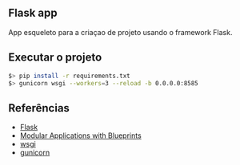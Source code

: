 ## Flask app

App esqueleto para a criaçao de projeto usando o framework Flask.

## Executar o projeto

```bash
$> pip install -r requirements.txt
$> gunicorn wsgi --workers=3 --reload -b 0.0.0.0:8585
``` 

## Referências

 - [Flask](http://flask.pocoo.org/)
 - [Modular Applications with Blueprints](http://flask.pocoo.org/docs/1.0/blueprints/)
 - [wsgi](https://www.python.org/dev/peps/pep-3333/)
 - [gunicorn](https://gunicorn.org/)
 